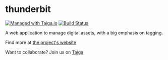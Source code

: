 # thunderbit

[![Managed with Taiga.io](https://taiga.io/media/support/attachments/article-22/banner-gh.png)](https://tree.taiga.io/project/greenled-thunderbit-1/ "Managed with Taiga.io") [![Build Status](https://travis-ci.org/thunderbit/thunderbit.svg?branch=master)](https://travis-ci.org/thunderbit/thunderbit)

A web application to manage digital assets, with a big emphasis on tagging.

Find more at [the project's website](http://thunderbit.github.io/thunderbit/)

Want to collaborate? Join us on [Taiga](https://tree.taiga.io/project/thunderbit/)

